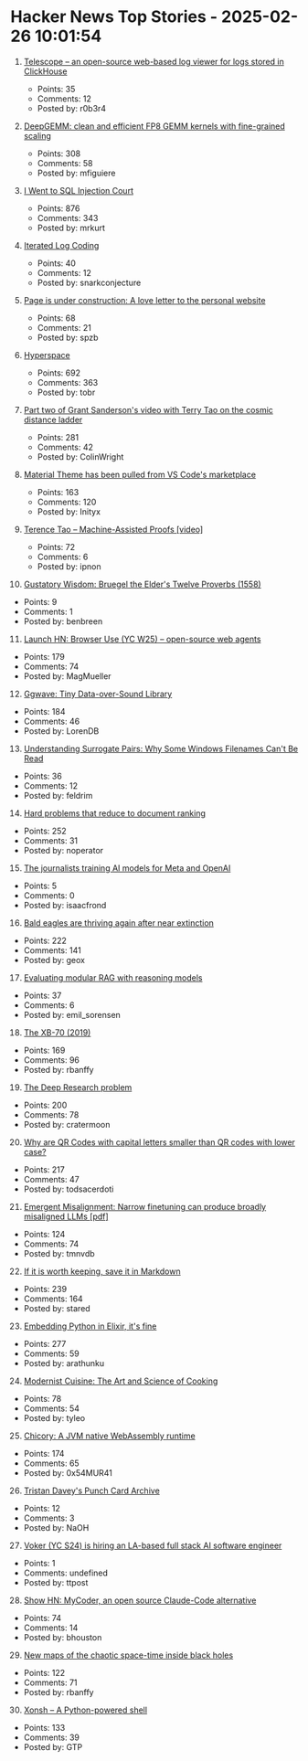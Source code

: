 # Hacker News Top Stories - 2025-02-26 10:01:54

1. [Telescope – an open-source web-based log viewer for logs stored in ClickHouse](https://github.com/iamtelescope/telescope)
   - Points: 35
   - Comments: 12
   - Posted by: r0b3r4

2. [DeepGEMM: clean and efficient FP8 GEMM kernels with fine-grained scaling](https://github.com/deepseek-ai/DeepGEMM)
   - Points: 308
   - Comments: 58
   - Posted by: mfiguiere

3. [I Went to SQL Injection Court](https://sockpuppet.org/blog/2025/02/09/fixing-illinois-foia/)
   - Points: 876
   - Comments: 343
   - Posted by: mrkurt

4. [Iterated Log Coding](https://adamscherlis.github.io/blog/iterlog-coding/)
   - Points: 40
   - Comments: 12
   - Posted by: snarkconjecture

5. [Page is under construction: A love letter to the personal website](https://localghost.dev/blog/this-page-is-under-construction/)
   - Points: 68
   - Comments: 21
   - Posted by: spzb

6. [Hyperspace](https://hypercritical.co/2025/02/25/hyperspace)
   - Points: 692
   - Comments: 363
   - Posted by: tobr

7. [Part two of Grant Sanderson's video with Terry Tao on the cosmic distance ladder](https://mathstodon.xyz/@tao/114054291471216181)
   - Points: 281
   - Comments: 42
   - Posted by: ColinWright

8. [Material Theme has been pulled from VS Code's marketplace](https://github.com/material-theme/vsc-material-theme/discussions/1313)
   - Points: 163
   - Comments: 120
   - Posted by: Inityx

9. [Terence Tao – Machine-Assisted Proofs [video]](https://www.youtube.com/watch?v=5ZIIGLiQWNM)
   - Points: 72
   - Comments: 6
   - Posted by: ipnon

10. [Gustatory Wisdom: Bruegel the Elder's Twelve Proverbs (1558)](https://publicdomainreview.org/collection/bruegel-twelve-proverbs/)
   - Points: 9
   - Comments: 1
   - Posted by: benbreen

11. [Launch HN: Browser Use (YC W25) – open-source web agents](https://github.com/browser-use/browser-use)
   - Points: 179
   - Comments: 74
   - Posted by: MagMueller

12. [Ggwave: Tiny Data-over-Sound Library](https://github.com/ggerganov/ggwave)
   - Points: 184
   - Comments: 46
   - Posted by: LorenDB

13. [Understanding Surrogate Pairs: Why Some Windows Filenames Can't Be Read](https://zaferbalkan.com/surrogates/)
   - Points: 36
   - Comments: 12
   - Posted by: feldrim

14. [Hard problems that reduce to document ranking](https://noperator.dev/posts/document-ranking-for-complex-problems/)
   - Points: 252
   - Comments: 31
   - Posted by: noperator

15. [The journalists training AI models for Meta and OpenAI](https://www.niemanlab.org/2025/02/meet-the-journalists-training-ai-models-for-meta-and-openai/)
   - Points: 5
   - Comments: 0
   - Posted by: isaacfrond

16. [Bald eagles are thriving again after near extinction](https://www.newsweek.com/bald-eagles-back-brink-extinction-2025097)
   - Points: 222
   - Comments: 141
   - Posted by: geox

17. [Evaluating modular RAG with reasoning models](https://www.kapa.ai/blog/evaluating-modular-rag-with-reasoning-models)
   - Points: 37
   - Comments: 6
   - Posted by: emil_sorensen

18. [The XB-70 (2019)](http://codex99.com/photography/the-xb70.html)
   - Points: 169
   - Comments: 96
   - Posted by: rbanffy

19. [The Deep Research problem](https://www.ben-evans.com/benedictevans/2025/2/17/the-deep-research-problem)
   - Points: 200
   - Comments: 78
   - Posted by: cratermoon

20. [Why are QR Codes with capital letters smaller than QR codes with lower case?](https://shkspr.mobi/blog/2025/02/why-are-qr-codes-with-capital-letters-smaller-than-qr-codes-with-lower-case-letters/)
   - Points: 217
   - Comments: 47
   - Posted by: todsacerdoti

21. [Emergent Misalignment: Narrow finetuning can produce broadly misaligned LLMs [pdf]](https://martins1612.github.io/emergent_misalignment_betley.pdf)
   - Points: 124
   - Comments: 74
   - Posted by: tmnvdb

22. [If it is worth keeping, save it in Markdown](https://p.migdal.pl/blog/2025/02/markdown-saves/)
   - Points: 239
   - Comments: 164
   - Posted by: stared

23. [Embedding Python in Elixir, it's fine](https://dashbit.co/blog/running-python-in-elixir-its-fine)
   - Points: 277
   - Comments: 59
   - Posted by: arathunku

24. [Modernist Cuisine: The Art and Science of Cooking](https://modernistcuisine.com/books/modernist-cuisine/)
   - Points: 78
   - Comments: 54
   - Posted by: tyleo

25. [Chicory: A JVM native WebAssembly runtime](https://chicory.dev/)
   - Points: 174
   - Comments: 65
   - Posted by: 0x54MUR41

26. [Tristan Davey's Punch Card Archive](https://punchcards.tristandavey.com/)
   - Points: 12
   - Comments: 3
   - Posted by: NaOH

27. [Voker (YC S24) is hiring an LA-based full stack AI software engineer](https://www.linkedin.com/jobs/view/4165715593)
   - Points: 1
   - Comments: undefined
   - Posted by: ttpost

28. [Show HN: MyCoder, an open source Claude-Code alternative](https://github.com/drivecore/mycoder)
   - Points: 74
   - Comments: 14
   - Posted by: bhouston

29. [New maps of the chaotic space-time inside black holes](https://www.quantamagazine.org/new-maps-of-the-bizarre-chaotic-space-time-inside-black-holes-20250224/)
   - Points: 122
   - Comments: 71
   - Posted by: rbanffy

30. [Xonsh – A Python-powered shell](https://xon.sh/)
   - Points: 133
   - Comments: 39
   - Posted by: GTP

